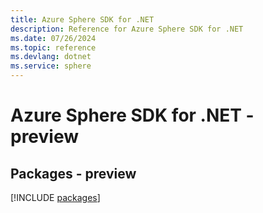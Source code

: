 ```yaml
---
title: Azure Sphere SDK for .NET
description: Reference for Azure Sphere SDK for .NET
ms.date: 07/26/2024
ms.topic: reference
ms.devlang: dotnet
ms.service: sphere
---
```

# Azure Sphere SDK for .NET - preview
## Packages - preview
[!INCLUDE [packages](sphere-index.md)]